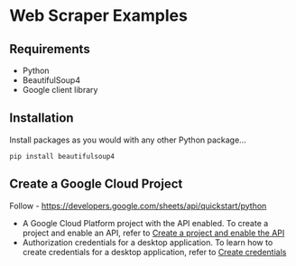 # Web Scraper Examples

## Requirements
- Python
- BeautifulSoup4
- Google client library

## Installation

Install packages as you would with any other Python package...

`pip install beautifulsoup4`

## Create a Google Cloud Project

Follow - https://developers.google.com/sheets/api/quickstart/python

- A Google Cloud Platform project with the API enabled. To create a project and enable an API, refer to [Create a project and enable the API](https://developers.google.com/workspace/guides/create-project)
- Authorization credentials for a desktop application. To learn how to create credentials for a desktop application, refer to [Create credentials](https://developers.google.com/workspace/guides/create-credentials)

